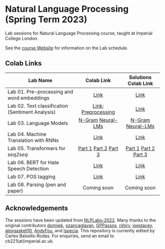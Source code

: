 # Natural Language Processing (Spring Term 2023)

Lab sessions for Natural Language Processing course, taught at Imperial College London.

See the [course Website](https://nlp.pages.doc.ic.ac.uk/spring2023/) for information on the Lab schedule.

## Colab Links

| Lab Name                                         | Colab Link                                                                                                                                                                                                                                                                                                                                                                                                                                                     | Solutions Colab Link                                                                                                                                                                                                                                                                                                                                                                                                                                                                         |
|--------------------------------------------------|:--------------------------------------------------------------------------------------------------------------------------------------------------------------------------------------------------------------------------------------------------------------------------------------------------------------------------------------------------------------------------------------------------------------------------------------------------------------:|:--------------------------------------------------------------------------------------------------------------------------------------------------------------------------------------------------------------------------------------------------------------------------------------------------------------------------------------------------------------------------------------------------------------------------------------------------------------------------------------------:|
| Lab 01. Pre-processing and word embeddings       | [Link](https://colab.research.google.com/github/ImperialNLP/NLPLabs-2023/blob/main/lab01-preprocessing-and-word-embeddings/lab01_PreprocessingAndEmbeddings.ipynb) | [Link](https://colab.research.google.com/github/ImperialNLP/NLPLabs-2023/blob/main/lab01-preprocessing-and-word-embeddings/lab01_solutions.ipynb)
| Lab 02. Text classification (Sentiment Analysis) | [Link](https://colab.research.google.com/github/ImperialNLP/NLPLabs-2023/blob/main/lab02-sentiment-classification/lab02_TextClassificationSentimentAnalysis.ipynb); [Preprocessing](https://colab.research.google.com/github/ImperialNLP/NLPLabs-2023/blob/main/lab02-sentiment-classification/Preprocessing_with_torchtext.ipynb) | [Link](https://colab.research.google.com/github/ImperialNLP/NLPLabs-2023/blob/main/lab02-sentiment-classification/lab02_solutions.ipynb)
| Lab 03. Language Models                          | [N-Gram](https://colab.research.google.com/github/ImperialNLP/NLPLabs-2023/blob/main/lab03-language-models/lab03_part_1_NgramLMs.ipynb) [Neural-LMs](https://colab.research.google.com/github/ImperialNLP/NLPLabs-2023/blob/main/lab03-language-models/lab03_part_2_NeuralLMs.ipynb) | [N-Gram](https://colab.research.google.com/github/ImperialNLP/NLPLabs-2023/blob/main/lab03-language-models/lab03_part_1_NgramLMs_Solutions.ipynb) [Neural-LMs](https://colab.research.google.com/github/ImperialNLP/NLPLabs-2023/blob/main/lab03-language-models/lab03_part_2_NeuralLMs_Solutions.ipynb)
| Lab 04. Machine Translation with RNNs            | [Link](https://colab.research.google.com/github/ImperialNLP/NLPLabs-2023/blob/main/lab04-MT-with-RNNs/lab04_mt.ipynb) | [Link](https://colab.research.google.com/github/ImperialNLP/NLPLabs-2023/blob/main/lab04-MT-with-RNNs/lab04_mt_solutions.ipynb)
| Lab 05. Transformers for *seq2seq*               | [Part 1](https://colab.research.google.com/github/ImperialNLP/NLPLabs-2023/blob/main/lab05-seq2seq-Transformers/part1-translation/lab05_part1_translation.ipynb) [Part 2](https://colab.research.google.com/github/ImperialNLP/NLPLabs-2023/blob/main/lab05-seq2seq-Transformers/part2-summarization/lab05_part2_summarization.ipynb) [Part 3](https://colab.research.google.com/github/ImperialNLP/NLPLabs-2023/blob/main/lab05-seq2seq-Transformers/part3-decoding-with-gpt2/lab05_part3_gpt_gen.ipynb) | [Part 1](https://colab.research.google.com/github/ImperialNLP/NLPLabs-2023/blob/main/lab05-seq2seq-Transformers/part1-translation/lab05_part1_translation_solutions.ipynb) [Part 2](https://colab.research.google.com/github/ImperialNLP/NLPLabs-2023/blob/main/lab05-seq2seq-Transformers/part2-summarization/lab05_part2_summarization_solutions.ipynb) [Part 3](https://colab.research.google.com/github/ImperialNLP/NLPLabs-2023/blob/main/lab05-seq2seq-Transformers/part3-decoding-with-gpt2/lab05_part3_gpt_gen_solutions.ipynb)
| Lab 06. BERT for Hate Speech Detection           | [Link](https://colab.research.google.com/github/ImperialNLP/NLPLabs-2023/blob/main/lab06-BERT-for-hate-speech-detection/lab06_BERT.ipynb) | [Link](https://colab.research.google.com/github/ImperialNLP/NLPLabs-2023/blob/main/lab06-BERT-for-hate-speech-detection/lab06_BERT_solutions.ipynb)
| Lab 07. POS tagging                              | [Link](https://colab.research.google.com/github/ImperialNLP/NLPLabs-2023/blob/main/lab07-POStagging/lab07_POStagging.ipynb) | [Link](https://colab.research.google.com/github/ImperialNLP/NLPLabs-2023/blob/main/lab07-POStagging/lab07_POStagging_solutions.ipynb)
| Lab 08. Parsing (pen and paper)                  | Coming soon | Coming soon 

## Acknowledgements

The sessions have been updated from [NLPLabs-2022](https://github.com/ImperialNLP/NLPLabs-2022). Many thanks to the original contributors [domiwk](https://github.com/domiwk), [ozancaglayan](https://github.com/ozancaglayan), [GPPassos](https://github.com/GPPassos), [nihirv](https://github.com/nihirv), [joestacey](https://github.com/joestacey), [alexgaskell10](https://github.com/alexgaskell10), [AndyFou](https://github.com/AndyFou), and [lspecia](https://github.com/lspecia). This repository is currently edited by Carles Balsells-Rodas. For enquiries, send an email to cb221(at)imperial.ac.uk.
